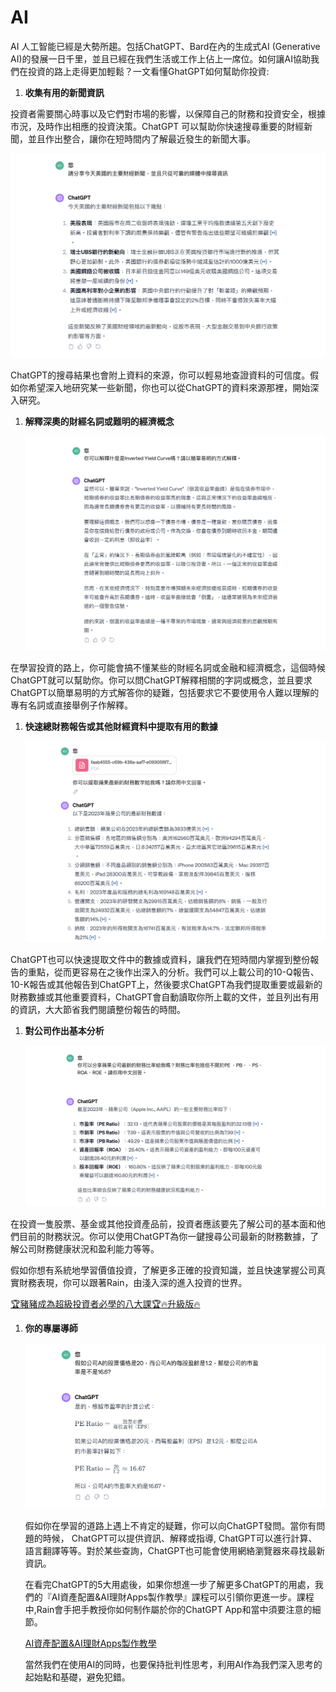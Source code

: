 # AI

AI 人工智能已經是大勢所趨。包括ChatGPT、Bard在內的生成式AI (Generative AI)的發展一日千里，並且已經在我們生活或工作上佔上一席位。如何讓AI協助我們在投資的路上走得更加輕鬆？一文看懂GhatGPT如何幫助你投資: 

1. **收集有用的新聞資訊**

投資者需要關心時事以及它們對市場的影響，以保障自己的財務和投資安全，根據市況，及時作出相應的投資決策。ChatGPT 可以幫助你快速搜尋重要的財經新聞，並且作出整合，讓你在短時間内了解最近發生的新聞大事。

![Screenshot 2023-12-20 at 9.29.57 AM.png](AI%203c4c639ce59c41e7808511af7083c2a5/Screenshot_2023-12-20_at_9.29.57_AM.png)

ChatGPT的搜尋結果也會附上資料的來源，你可以輕易地查證資料的可信度。假如你希望深入地研究某一些新聞，你也可以從ChatGPT的資料來源那裡，開始深入硏究。

1. **解釋深奧的財經名詞或難明的經濟概念**
    
    ![Screenshot 2023-12-20 at 9.40.03 AM.png](AI%203c4c639ce59c41e7808511af7083c2a5/Screenshot_2023-12-20_at_9.40.03_AM.png)
    

在學習投資的路上，你可能會搞不懂某些的財經名詞或金融和經濟概念，這個時候ChatGPT就可以幫助你。你可以問ChatGPT解釋相關的字詞或概念，並且要求ChatGPT以簡單易明的方式解答你的疑難，包括要求它不要使用令人難以理解的專有名詞或直接舉例子作解釋。

1. **快速總財務報告或其他財經資料中提取有用的數據**
    
    ![Screenshot 2023-12-20 at 1.16.49 PM.png](AI%203c4c639ce59c41e7808511af7083c2a5/Screenshot_2023-12-20_at_1.16.49_PM.png)
    

ChatGPT也可以快速提取文件中的數據或資料，讓我們在短時間内掌握到整份報告的重點，從而更容易在之後作出深入的分析。我們可以上載公司的10-Q報告、10-K報告或其他報告到ChatGPT上，然後要求ChatGPT為我們提取重要或最新的財務數據或其他重要資料，ChatGPT會自動讀取你所上載的文件，並且列出有用的資訊，大大節省我們閱讀整份報告的時間。

1. **對公司作出基本分析**
    
    ![Screenshot 2023-12-20 at 1.31.47 PM.png](AI%203c4c639ce59c41e7808511af7083c2a5/Screenshot_2023-12-20_at_1.31.47_PM.png)
    

在投資一隻股票、基金或其他投資產品前，投資者應該要先了解公司的基本面和他們目前的財務狀況。你可以使用ChatGPT為你一鍵搜尋公司最新的財務數據，了解公司財務健康狀況和盈利能力等等。

假如你想有系統地學習價值投資，了解更多正確的投資知識，並且快速掌握公司真實財務表現，你可以跟著Rain，由淺入深的進入投資的世界。

[🏆豬豬成為超級投資者必學的八大課🏆🔥升級版🔥](https://www.investingwithrain.com/bundles/super8)

1. **你的專屬導師**
    
    ![Screenshot 2023-12-20 at 1.50.02 PM.png](AI%203c4c639ce59c41e7808511af7083c2a5/Screenshot_2023-12-20_at_1.50.02_PM.png)
    
    假如你在學習的道路上遇上不肯定的疑難，你可以向ChatGPT發問。當你有問題的時候， ChatGPT可以提供資訊、解釋或指導, ChatGPT可以進行計算、語言翻譯等等。對於某些查詢，ChatGPT也可能會使用網絡瀏覽器來尋找最新資訊。 
    
    在看完ChatGPT的5大用處後，如果你想進一步了解更多ChatGPT的用處，我們的『AI資產配置&AI理財Apps製作教學』課程可以引領你更進一步。課程中,Rain會手把手教授你如何制作屬於你的ChatGPT App和當中須要注意的細節。 
    
    [AI資產配置&AI理財Apps製作教學](https://www.investingwithrain.com/courses/AIapp)
    
    當然我們在使用AI的同時，也要保持批判性思考，利用AI作為我們深入思考的起始點和基礎，避免犯錯。